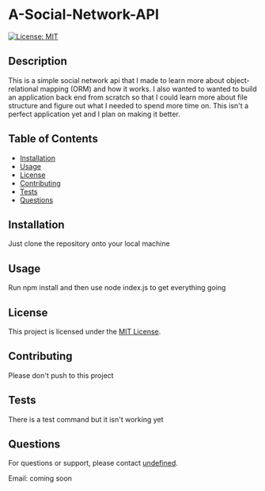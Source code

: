 # A-Social-Network-API

[![License: MIT](https://img.shields.io/badge/License-MIT-yellow.svg)](https://opensource.org/licenses/MIT)

## Description

This is a simple social network api that I made to learn more about object-relational mapping (ORM) and how it works. I also wanted to wanted to build an application back end from scratch so that I could learn more about file structure and figure out what I needed to spend more time on. This isn't a perfect application yet and I plan on making it better.

## Table of Contents

- [Installation](#installation)
- [Usage](#usage)
- [License](#license)
- [Contributing](#contributing)
- [Tests](#tests)
- [Questions](#questions)

## Installation

Just clone the repository onto your local machine

## Usage

Run npm install and then use node index.js to get everything going

## License

This project is licensed under the [MIT License](https://opensource.org/licenses/MIT).

## Contributing

Please don't push to this project

## Tests

There is a test command but it isn't working yet

## Questions

For questions or support, please contact [undefined](https://github.com/undefined).

Email: coming soon
